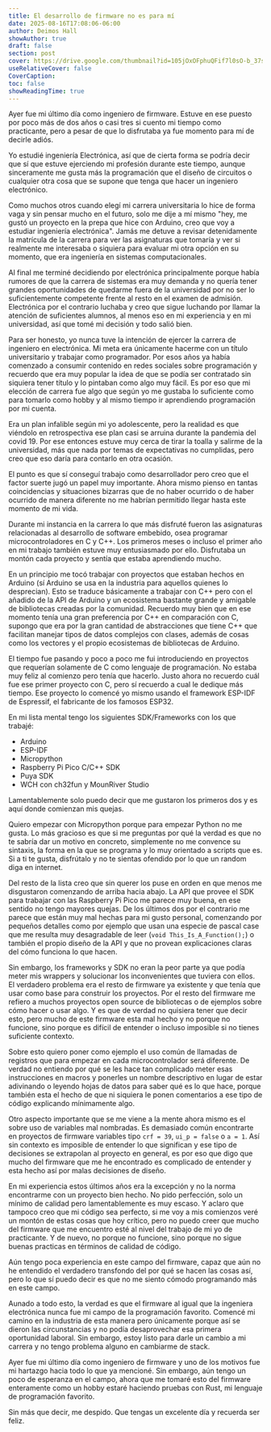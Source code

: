 ```yaml
---
title: El desarrollo de firmware no es para mí
date: 2025-08-16T17:08:06-06:00
author: Deimos Hall
showAuthor: true
draft: false
section: post
cover: https://drive.google.com/thumbnail?id=105jOxOFphuQFif7l0sO-b_37skf0X_IM&sz=w1920-h1080
useRelativeCover: false
CoverCaption:
toc: false
showReadingTime: true
---
```


Ayer fue mi último día como ingeniero de firmware. Estuve en ese puesto por poco más de dos años o casi tres si cuento mi tiempo como practicante, pero a pesar de que lo disfrutaba ya fue momento para mí de decirle adiós.

Yo estudié ingeniería Electrónica, así que de cierta forma se podría decir que sí que estuve ejerciendo mi profesión durante este tiempo, aunque sinceramente me gusta más la programación que el diseño de circuitos o cualquier otra cosa que se supone que tenga que hacer un ingeniero electrónico.

Como muchos otros cuando elegí mi carrera universitaria lo hice de forma vaga y sin pensar mucho en el futuro, solo me dije a mí mismo "hey, me gustó un proyecto en la prepa que hice con Arduino, creo que voy a estudiar ingeniería electrónica". Jamás me detuve a revisar detenidamente la matrícula de la carrera para ver las asignaturas que tomaría y ver si realmente me interesaba o siquiera para evaluar mi otra opción en su momento, que era ingeniería en sistemas computacionales.

Al final me terminé decidiendo por electrónica principalmente porque había rumores de que la carrera de sistemas era muy demanda y no quería tener grandes oportunidades de quedarme fuera de la universidad por no ser lo suficientemente competente frente al resto en el examen de admisión. Electrónica por el contrario luchaba y creo que sigue luchando por llamar la atención de suficientes alumnos, al menos eso en mi experiencia y en mi universidad, así que tomé mi decisión y todo salió bien.

Para ser honesto, yo nunca tuve la intención de ejercer la carrera de ingeniero en electrónica. Mi meta era únicamente hacerme con un título universitario y trabajar como programador. Por esos años ya había comenzado a consumir contenido en redes sociales sobre programación y recuerdo que era muy popular la idea de que se podía ser contratado sin siquiera tener título y lo pintaban como algo muy fácil. Es por eso que mi elección de carrera fue algo que según yo me gustaba lo suficiente como para tomarlo como hobby y al mismo tiempo ir aprendiendo programación por mi cuenta.

Era un plan infalible según mi yo adolescente, pero la realidad es que viéndolo en retrospectiva ese plan casi se arruina durante la pandemia del covid 19. Por ese entonces estuve muy cerca de tirar la toalla y salirme de la universidad, más que nada por temas de expectativas no cumplidas, pero creo que eso daría para contarlo en otra ocasión.

El punto es que sí conseguí trabajo como desarrollador pero creo que el factor suerte jugó un papel muy importante. Ahora mismo pienso en tantas coincidencias y situaciones bizarras que de no haber ocurrido o de haber ocurrido de manera diferente no me habrían permitido llegar hasta este momento de mi vida.

Durante mi instancia en la carrera lo que más disfruté fueron las asignaturas relacionadas al desarrollo de software embebido, osea programar microcontroladores en C y C++. Los primeros meses o incluso el primer año en mi trabajo también estuve muy entusiasmado por ello. Disfrutaba un montón cada proyecto y sentía que estaba aprendiendo mucho.

En un principio me tocó trabajar con proyectos que estaban hechos en Arduino (sí Arduino se usa en la industria para aquellos quienes lo desprecian). Esto se traduce básicamente a trabajar con C++ pero con el añadido de la API de Arduino y un ecosistema bastante grande y amigable de bibliotecas creadas por la comunidad. Recuerdo muy bien que en ese momento tenía una gran preferencia por C++ en comparación con C, supongo que era por la gran cantidad de abstracciones que tiene C++ que facilitan manejar tipos de datos complejos con clases, además de cosas como los vectores y el propio ecosistemas de bibliotecas de Arduino.

El tiempo fue pasando y poco a poco me fui introduciendo en proyectos que requerían solamente de C como lenguaje de programación. No estaba muy feliz al comienzo pero tenía que hacerlo. Justo ahora no recuerdo cuál fue ese primer proyecto con C, pero sí recuerdo a cual le dedique más tiempo. Ese proyecto lo comencé yo mismo usando el framework ESP-IDF de Espressif, el fabricante de los famosos ESP32.

En mi lista mental tengo los siguientes SDK/Frameworks con los que trabajé:

- Arduino
- ESP-IDF
- Micropython
- Raspberry Pi Pico C/C++ SDK
- Puya SDK
- WCH con ch32fun y MounRiver Studio

Lamentablemente solo puedo decir que me gustaron los primeros dos y es aquí donde comienzan mis quejas.

Quiero empezar con Micropython porque para empezar Python no me gusta. Lo más gracioso es que si me preguntas por qué la verdad es que no te sabría dar un motivo en concreto, simplemente no me convence su sintaxis, la forma en la que se programa y lo muy orientado a scripts que es. Si a ti te gusta, disfrútalo y no te sientas ofendido por lo que un random diga en internet.

Del resto de la lista creo que sin querer los puse en orden en que menos me disgustaron comenzando de arriba hacia abajo. La API que provee el SDK para trabajar con las Raspberry Pi Pico me parece muy buena, en ese sentido no tengo mayores quejas. De los últimos dos por el contrario me parece que están muy mal hechas para mi gusto personal, comenzando por pequeños detalles como por ejemplo que usan una especie de pascal case que me resulta muy desagradable de leer (`void This_Is_A_Function();`) o también el propio diseño de la API y que no provean explicaciones claras del cómo funciona lo que hacen.

Sin embargo, los frameworks y SDK no eran la peor parte ya que podía meter mis wrappers y solucionar los inconvenientes que tuviera con ellos. El verdadero problema era el resto de firmware ya existente y que tenía que usar como base para construir los proyectos. Por el resto del firmware me refiero a muchos proyectos open source de bibliotecas o de ejemplos sobre cómo hacer o usar algo. Y es que de verdad no quisiera tener que decir esto, pero mucho de este firmware esta mal hecho y no porque no funcione, sino porque es difícil de entender o incluso imposible si no tienes suficiente contexto.

Sobre esto quiero poner como ejemplo el uso común de llamadas de registros que para empezar en cada microcontrolador será diferente. De verdad no entiendo por qué se les hace tan complicado meter esas instrucciones en macros y ponerles un nombre descriptivo en lugar de estar adivinando o leyendo hojas de datos para saber qué es lo que hace, porque también esta el hecho de que ni siquiera le ponen comentarios a ese tipo de código explicando mínimamente algo.

Otro aspecto importante que se me viene a la mente ahora mismo es el sobre uso de variables mal nombradas. Es demasiado común encontrarte en proyectos de firmware variables tipo `crf = 39`, `ui_p = false` o `a = 1`. Así sin contexto es imposible de entender lo que significan y ese tipo de decisiones se extrapolan al proyecto en general, es por eso que digo que mucho del firmware que me he encontrado es complicado de entender y esta hecho así por malas decisiones de diseño.

En mi experiencia estos últimos años era la excepción y no la norma encontrarme con un proyecto bien hecho. No pido perfección, solo un mínimo de calidad pero lamentablemente es muy escaso. Y aclaro que tampoco creo que mi código sea perfecto, si me voy a mis comienzos veré un montón de estas cosas que hoy crítico, pero no puedo creer que mucho del firmware que me encuentro esté al nivel del trabajo de mi yo de practicante. Y de nuevo, no porque no funcione, sino porque no sigue buenas practicas en términos de calidad de código.

Aún tengo poca experiencia en este campo del firmware, capaz que aún no he entendido el verdadero transfondo del por qué se hacen las cosas así, pero lo que sí puedo decir es que no me siento cómodo programando más en este campo.

Aunado a todo esto, la verdad es que el firmware al igual que la ingeniera electrónica nunca fue mi campo de la programación favorito. Comencé mi camino en la industria de esta manera pero únicamente porque así se dieron las circunstancias y no podía desaprovechar esa primera oportunidad laboral. Sin embargo, estoy listo para darle un cambio a mi carrera y no tengo problema alguno en cambiarme de stack.

Ayer fue mi último día como ingeniero de firmware y uno de los motivos fue mi hartazgo hacia todo lo que ya mencioné. Sin embargo, aún tengo un poco de esperanza en el campo, ahora que me tomaré esto del firmware enteramente como un hobby estaré haciendo pruebas con Rust, mi lenguaje de programación favorito.

Sin más que decir, me despido. Que tengas un excelente día y recuerda ser feliz.